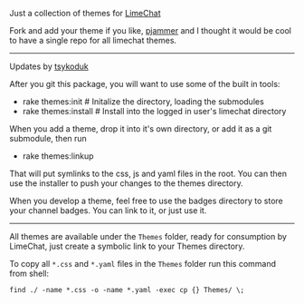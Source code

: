 Just a collection of themes for [LimeChat](http://limechat.net/mac/)

Fork and add your theme if you like, [pjammer](http://github.com/pjammer) and I thought it would be cool to have a single repo for all limechat themes.

----
Updates by [tsykoduk](http://github.com/tsykoduk)

After you git this package, you will want to use some of the built in tools:

* rake themes:init     # Initalize the directory, loading the submodules
* rake themes:install  # Install into the logged in user's limechat directory

When you add a theme, drop it into it's own directory, or add it as a git submodule, then run

* rake themes:linkup

That will put symlinks to the css, js and yaml files in the root. You can then use the installer to push your changes to the themes directory.

When you develop a theme, feel free to use the badges directory to store your channel badges. You can link to it, or just use it.


----

All themes are available under the `Themes` folder, ready for consumption by LimeChat, just create a symbolic link to your Themes directory.

To copy all `*.css` and `*.yaml` files in the `Themes` folder run this command from shell:

```shell
find ./ -name *.css -o -name *.yaml -exec cp {} Themes/ \;
```